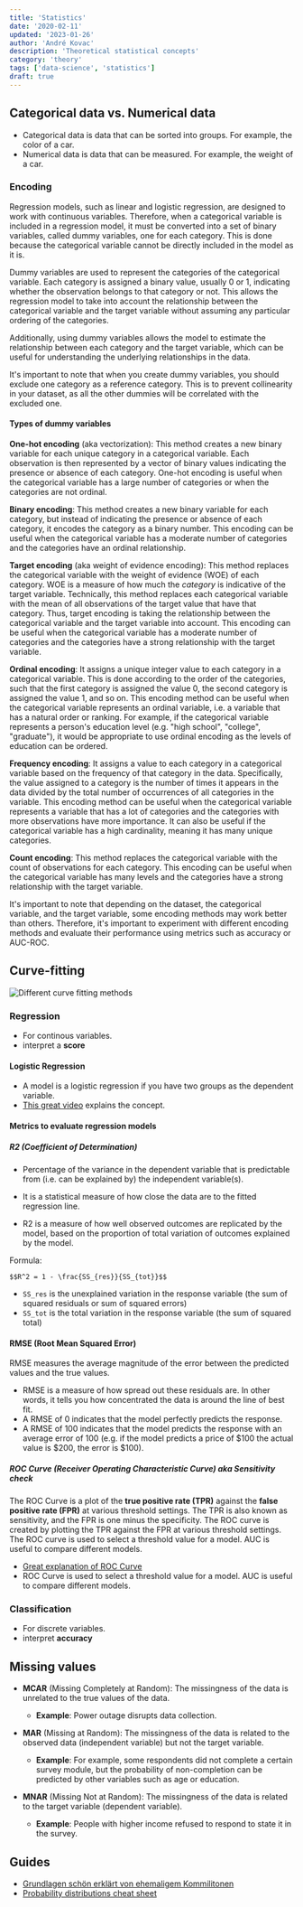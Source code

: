 ```yaml
---
title: 'Statistics'
date: '2020-02-11'
updated: '2023-01-26'
author: 'André Kovac'
description: 'Theoretical statistical concepts'
category: 'theory'
tags: ['data-science', 'statistics']
draft: true
---
```


## Categorical data vs. Numerical data

- Categorical data is data that can be sorted into groups. For example, the color of a car.
- Numerical data is data that can be measured. For example, the weight of a car.

### Encoding

Regression models, such as linear and logistic regression, are designed to work with continuous variables. Therefore, when a categorical variable is included in a regression model, it must be converted into a set of binary variables, called dummy variables, one for each category. This is done because the categorical variable cannot be directly included in the model as it is.

Dummy variables are used to represent the categories of the categorical variable. Each category is assigned a binary value, usually 0 or 1, indicating whether the observation belongs to that category or not. This allows the regression model to take into account the relationship between the categorical variable and the target variable without assuming any particular ordering of the categories.

Additionally, using dummy variables allows the model to estimate the relationship between each category and the target variable, which can be useful for understanding the underlying relationships in the data.

It's important to note that when you create dummy variables, you should exclude one category as a reference category. This is to prevent collinearity in your dataset, as all the other dummies will be correlated with the excluded one.

#### Types of dummy variables

**One-hot encoding** (aka vectorization): This method creates a new binary variable for each unique category in a categorical variable. Each observation is then represented by a vector of binary values indicating the presence or absence of each category. One-hot encoding is useful when the categorical variable has a large number of categories or when the categories are not ordinal.

**Binary encoding**: This method creates a new binary variable for each category, but instead of indicating the presence or absence of each category, it encodes the category as a binary number. This encoding can be useful when the categorical variable has a moderate number of categories and the categories have an ordinal relationship.

**Target encoding** (aka weight of evidence encoding): This method replaces the categorical variable with the weight of evidence (WOE) of each category. WOE is a measure of how much the *category* is indicative of the target variable. Technically, this method replaces each categorical variable with the mean of all observations of the target value that have that category. Thus, target encoding is taking the relationship between the categorical variable and the target variable into account. This encoding can be useful when the categorical variable has a moderate number of categories and the categories have a strong relationship with the target variable.

**Ordinal encoding**: It assigns a unique integer value to each category in a categorical variable. This is done according to the order of the categories, such that the first category is assigned the value 0, the second category is assigned the value 1, and so on. This encoding method can be useful when the categorical variable represents an ordinal variable, i.e. a variable that has a natural order or ranking. For example, if the categorical variable represents a person's education level (e.g. "high school", "college", "graduate"), it would be appropriate to use ordinal encoding as the levels of education can be ordered.

**Frequency encoding**: It assigns a value to each category in a categorical variable based on the frequency of that category in the data. Specifically, the value assigned to a category is the number of times it appears in the data divided by the total number of occurrences of all categories in the variable. This encoding method can be useful when the categorical variable represents a variable that has a lot of categories and the categories with more observations have more importance. It can also be useful if the categorical variable has a high cardinality, meaning it has many unique categories.

**Count encoding**: This method replaces the categorical variable with the count of observations for each category. This encoding can be useful when the categorical variable has many levels and the categories have a strong relationship with the target variable.

It's important to note that depending on the dataset, the categorical variable, and the target variable, some encoding methods may work better than others. Therefore, it's important to experiment with different encoding methods and evaluate their performance using metrics such as accuracy or AUC-ROC.


## Curve-fitting

![Different curve fitting methods](./curve-fitting.jpg)

### Regression

- For continous variables.
- interpret a **score**

#### Logistic Regression

- A model is a logistic regression if you have two groups as the dependent variable.
- [This great video](https://www.youtube.com/watch?v=vN5cNN2-HWE) explains the concept.


#### Metrics to evaluate regression models

##### R2 (Coefficient of Determination)

- Percentage of the variance in the dependent variable that is predictable from (i.e. can be explained by) the independent variable(s).
- It is a statistical measure of how close the data are to the fitted regression line.
  
- R2 is a measure of how well observed outcomes are replicated by the model, based on the proportion of total variation of outcomes explained by the model.

Formula:
```
$$R^2 = 1 - \frac{SS_{res}}{SS_{tot}}$$
```

- `SS_res` is the unexplained variation in the response variable (the sum of squared residuals or sum of squared errors)
- `SS_tot` is the total variation in the response variable (the sum of squared total)

#### RMSE (Root Mean Squared Error)

RMSE measures the average magnitude of the error between the predicted values and the true values.

- RMSE is a measure of how spread out these residuals are. In other words, it tells you how concentrated the data is around the line of best fit.
- A RMSE of 0 indicates that the model perfectly predicts the response.
- A RMSE of 100 indicates that the model predicts the response with an average error of 100 (e.g. if the model predicts a price of $100 the actual value is $200, the error is $100).

##### ROC Curve (Receiver Operating Characteristic Curve) aka Sensitivity check

The ROC Curve is a plot of the **true positive rate (TPR)** against the **false positive rate (FPR)** at various threshold settings. The TPR is also known as sensitivity, and the FPR is one minus the specificity. The ROC curve is created by plotting the TPR against the FPR at various threshold settings. The ROC curve is used to select a threshold value for a model. AUC is useful to compare different models.

- [Great explanation of ROC Curve](https://www.youtube.com/watch?v=4jRBRDbJemM)
- ROC Curve is used to select a threshold value for a model. AUC is useful to compare different models.

### Classification

- For discrete variables.
- interpret **accuracy**

## Missing values

- **MCAR** (Missing Completely at Random): The missingness of the data is unrelated to the true values of the data.

    - **Example**: Power outage disrupts data collection.

- **MAR** (Missing at Random): The missingness of the data is related to the observed data (independent variable) but not the target variable.

    - **Example**:  For example, some respondents did not complete a certain survey module, but the probability of non-completion can be predicted by other variables such as age or education.

- **MNAR** (Missing Not at Random): The missingness of the data is related to the target variable (dependent variable).

    - **Example**: People with higher income refused to respond to state it in the survey.


## Guides

- [Grundlagen schön erklärt von ehemaligem Kommilitonen](./Statistics_basics_Simon.pdf)
- [Probability distributions cheat sheet](./probability_cheat_sheet.png)